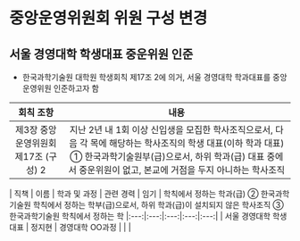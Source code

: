 중앙운영위원회 위원 구성 변경
===

## 서울 경영대학 학생대표 중운위원 인준
- 한국과학기술원 대학원 학생회칙 제17조 2에 의거, 서울 경영대학 학과대표를 중앙운영위원 인준하고자 함

|  회칙 조항  |  내용 |
|:---:|:---:|
| 제3장 중앙운영위원회 제17조 (구성) 2 | 지난 2년 내 1회 이상 신입생을 모집한 학사조직으로서, 다음 각 목에 해당하는 학사조직의 학생 대표(이하 학과 대표) ① 한국과학기술원부(급)으로서, 하위 학과(급) 대표 중에서 중운위원이 없고, 본교에 거점을 두지 아니하는 학사조직|

| 직책 | 이름 | 학과 및 과정 | 관련 경력 | 임기 |  학칙에서 정하는 학과(급) ② 한국과학기술원 학칙에서 정하는 학부(급)으로서, 하위 학과(급)이 설치되지 않은 학사조직 ③ 한국과학기술원 학칙에서 정하는 학
|:---:|:---:|:---:|:---:|:---:|
| 서울 경영대학 학생대표 | 정지현 | 경영대학 OO과정 |   |   | 

